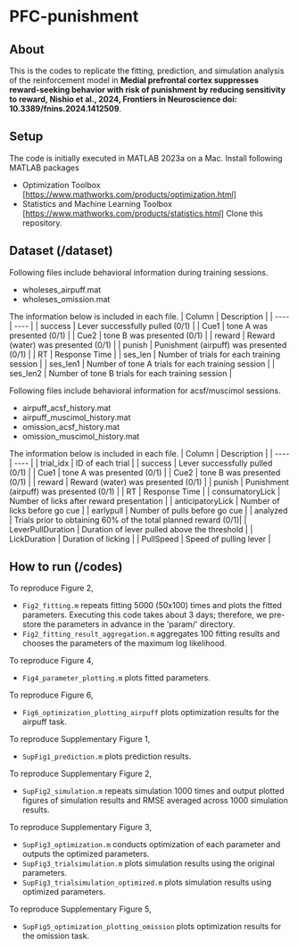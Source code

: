 # PFC-punishment

## About
This is the codes to replicate the fitting, prediction, and simulation analysis of the reinforcement model in **Medial prefrontal cortex
suppresses reward-seeking
behavior with risk of punishment
by reducing sensitivity to reward, Nishio et al., 2024, Frontiers in Neuroscience doi: 10.3389/fnins.2024.1412509**. 

## Setup
The code is initially executed in MATLAB 2023a on a Mac.
Install following MATLAB packages 
* Optimization Toolbox [https://www.mathworks.com/products/optimization.html]
* Statistics and Machine Learning Toolbox [https://www.mathworks.com/products/statistics.html]
Clone this repository.  

## Dataset (/dataset)
Following files include behavioral information during training sessions.
- wholeses_airpuff.mat
- wholeses_omission.mat

The information below is included in each file.
| Column | Description |
| ---- | ---- |
| success | Lever successfully pulled (0/1) |
| Cue1 | tone A was presented (0/1) |
| Cue2 | tone B was presented (0/1) |
| reward | Reward (water) was presented (0/1) |
| punish | Punishment (airpuff) was presented (0/1) |
| RT | Response Time |
| ses_len | Number of trials for each training session |
| ses_len1 | Number of tone A trials for each training session |
| ses_len2 | Number of tone B trials for each training session |

Following files include behavioral information for acsf/muscimol sessions.
- airpuff_acsf_history.mat
- airpuff_muscimol_history.mat
- omission_acsf_history.mat
- omission_muscimol_history.mat

The information below is included in each file.
| Column | Description |
| ---- | ---- |
| trial_idx | ID of each trial |
| success | Lever successfully pulled (0/1) |
| Cue1 | tone A was presented (0/1) |
| Cue2 | tone B was presented (0/1) |
| reward | Reward (water) was presented (0/1) |
| punish | Punishment (airpuff) was presented (0/1) |
| RT | Response Time |
| consumatoryLick | Number of licks after reward presentation |
| anticipatoryLick | Number of licks before go cue |
| earlypull | Number of pulls before go cue |
| analyzed | Trials prior to obtaining 60% of the total planned reward (0/1)|
| LeverPullDuration | Duration of lever pulled above the threshold |
| LickDuration | Duration of licking |
| PullSpeed | Speed of pulling lever |

## How to run (/codes)

To reproduce Figure 2,   
* `Fig2_fitting.m` repeats fitting 5000 (50x100) times and plots the fitted parameters. Executing this code takes about 3 days; therefore, we pre-store the parameters in advance in the 'param/' directory.
* `Fig2_fitting_result_aggregation.m` aggregates 100 fitting results and chooses the parameters of the maximum log likelihood.

To reproduce Figure 4,   
* `Fig4_parameter_plotting.m` plots fitted parameters.  

To reproduce Figure 6,   
* `Fig6_optimization_plotting_airpuff` plots optimization results for the airpuff task.

To reproduce Supplementary Figure 1,   
* `SupFig1_prediction.m` plots prediction results.
  
To reproduce Supplementary Figure 2,  
* `SupFig2_simulation.m` repeats simulation 1000 times and output plotted figures of simulation results and RMSE averaged across 1000 simulation results.

To reproduce Supplementary Figure 3,  
* `SupFig3_optimization.m` conducts optimization of each parameter and outputs the optimized parameters.  
* `SupFig3_trialsimulation.m` plots simulation results using the original parameters.  
* `SupFig3_trialsimulation_optimized.m` plots simulation results using optimized parameters.  

To reproduce Supplementary Figure 5,   
* `SupFig5_optimization_plotting_omission` plots optimization results for the omission task.
